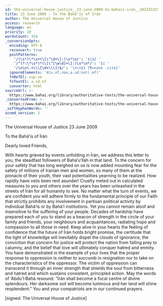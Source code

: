 ```yaml
---
id: the-universal-house-justice__23-june-2009-to-bahais-iran__2023313250__en
title: 23 June 2009 – To the Bahá’ís of Írán
author: The Universal House of Justice
access: research
language: en
priority: 10
wordsCount: 354
_conversionOpts:
  encoding: UTF-8
  reconvert: true
  postPatterns:
    '/(\s*)\*\s+(\[\^\d+\]:)\s*\n/': '$1$2 '
    '/^(?:\*\s*)*(\[\^[\w\d]+\]:)\s*\n*/': '$1 '
    '/\n\n(.+\\\[\d+\\\])$/': '\n\n$1 {¶=none .cite}'
  ignoreElements: 'div.of,nav,a.sd:not(.ef)'
  fnRefEl: sup.ve
  fnTextEl: a.sd.ef
  converter: html
sourceUrl: >-
  https://www.bahai.org/library/authoritative-texts/the-universal-house-of-justice/messages/20090623_001/20090623_001.xhtml
_convertedFrom: >-
  https://www.bahai.org/library/authoritative-texts/the-universal-house-of-justice/messages/20090623_001/20090623_001.xhtml
_softHyphenWords: ''
ocnmd_version: 2
---
```

The Universal House of Justice
23 June 2009

To the Bahá’ís of Írán

Dearly loved Friends,

With hearts grieved by events unfolding in Írán, we address this letter to you, the steadfast followers of Bahá’u’lláh in that land. To the concern for your safety that has long weighed on us is now added mounting fear for the safety of millions of Iranian men and women, so many of them at the pinnacle of their youth, their vast potentialities yearning to be realized. How rapidly have veils been rent asunder! Cruelty meted out in calculated measures to you and others over the years has been unleashed in the streets of Írán for all humanity to see. No matter what the turn of events, we are confident you will adhere firmly to the fundamental principle of our Faith that strictly prohibits any involvement in partisan political activity by individual Bahá’ís or by Bahá’í institutions. Yet you cannot remain aloof and insensitive to the suffering of your people. Decades of hardship have prepared each of you to stand as a beacon of strength in the circle of your family and friends, your neighbours and acquaintances, radiating hope and compassion to all those in need. Keep alive in your hearts the feeling of confidence that the future of Írán holds bright promise, the certitude that the light of knowledge will inevitably dispel the clouds of ignorance, the conviction that concern for justice will protect the nation from falling prey to calumny, and the belief that love will ultimately conquer hatred and enmity. You have demonstrated in the example of your lives that the proper response to oppression is neither to succumb in resignation nor to take on the characteristics of the oppressor. The victim of oppression can transcend it through an inner strength that shields the soul from bitterness and hatred and which sustains consistent, principled action. May the words of ‘Abdu’l‑Bahá resound: “Írán shall become a focal centre of divine splendours. Her darksome soil will become luminous and her land will shine resplendent.” You and your compatriots are in our continued prayers.

\[signed: The Universal House of Justice\]
